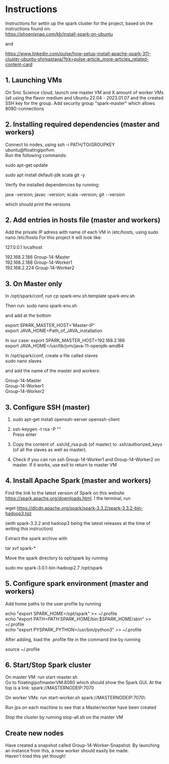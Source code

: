 # Instructions
Instructions for settin up the spark cluster for the project, based on the instructions found on:\
https://phoenixnap.com/kb/install-spark-on-ubuntu

and

https://www.linkedin.com/pulse/how-setup-install-apache-spark-311-cluster-ubuntu-shrivastava/?trk=pulse-article_more-articles_related-content-card

## 1. Launching VMs
On Snic Science cloud, launch one master VM and X amount of worker VMs 
(all using the flavor medium and Ubuntu 22.04 - 2023.01.07 and the created 
SSH key for the group. Add security group "spark-master" which allows 8080-connections

## 2. Installing required dependencies (master and workers)
Connect to nodes, using ssh -i PATH/TO/GROUPKEY ubuntu@floatingipofvm\
Run the following commands:

sudo apt-get update

sudo apt install default-jdk scala git -y

Verify the installed dependencies by running:

java -version; javac -version; scala -version; git --version

which should print the versions

## 2. Add entries in hosts file (master and workers)
Add the private IP adress with name of each VM in /etc/hosts, using sudo nano /etc/hosts
For this project it will look like:

127.0.0.1 localhost                

192.168.2.186 Group-14-Master\
192.168.2.188 Group-14-Worker1\
192.168.2.224 Group-14-Worker2

## 3. On Master only
In /opt/spark/conf, run cp spark-env.sh.template spark-env.sh

Then run: sudo nano spark-env.sh

and add at the bottom

export SPARK_MASTER_HOST='Master-IP'\
export JAVA_HOME=Path_of_JAVA_installation
  
In our case:
export SPARK_MASTER_HOST=192.168.2.186\
export JAVA_HOME=/usr/lib/jvm/java-11-openjdk-amd64

In /opt/spark/conf, create a file called slaves\
sudo nano slaves

and add the name of the master and workers:

Group-14-Master\
Group-14-Worker1\
Group-14-Worker2

## 3. Configure SSH (master)
1) sudo apt-get install openssh-server openssh-client

2) ssh-keygen -t rsa -P ""\
Press enter

3) Copy the content of .ssh/id_rsa.pub (of master) to .ssh/authorized_keys (of all the slaves as well as master).
4) Check if you can run ssh Group-14-Worker1 and Group-14-Worker2 on master. If it works, use exit to return to master VM


## 4. Install Apache Spark (master and workers)
Find the link to the latest version of Spark on this website https://spark.apache.org/downloads.html. I the terminal, run

wget https://dlcdn.apache.org/spark/spark-3.3.2/spark-3.3.2-bin-hadoop3.tgz

(with spark-3.3.2 and hadoop3 being the latest releases at the time of writing this instruction)

Extract the spark archive with

tar xvf spark-*

Move the spark directory to opt/spark by running 

sudo mv spark-3.0.1-bin-hadoop2.7 /opt/spark

## 5. Configure spark environment (master and workers)
Add home paths to the user profile by running

echo "export SPARK_HOME=/opt/spark" >> ~/.profile\
echo "export PATH=$PATH:$SPARK_HOME/bin:$SPARK_HOME/sbin" >> ~/.profile\
echo "export PYSPARK_PYTHON=/usr/bin/python3" >> ~/.profile

After adding, load the .profile file in the command line by running

source ~/.profile

## 6. Start/Stop Spark cluster
On master VM: run start-master.sh\
Go to floatingipofmasterVM:8080 which should show the Spark GUI. At the top is a link: spark://MASTERNODEIP:7070

On worker VMs: run start-worker.sh spark://MASTERNODEIP:7070\

Run jps on each machine to see that a Master/worker have been created

Stop the cluster by running stop-all.sh on the master VM

## Create new nodes
Have created a snapshot called Group-14-Worker-Snapshot. By launching an instance from this, a new worker should easily be made.\
Haven't tried this yet though!
